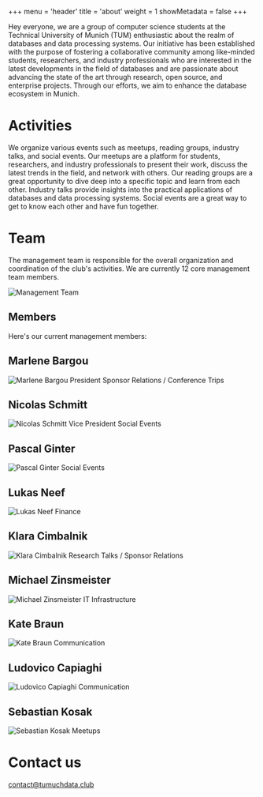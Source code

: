 +++
menu = 'header'
title = 'about'
weight = 1
showMetadata = false
+++

Hey everyone,
we are a group of computer science students at the Technical University of Munich (TUM) enthusiastic about the realm of databases and data processing systems. Our initiative has been established with the purpose of fostering a collaborative community among like-minded students, researchers, and industry professionals who are interested in the latest developments in the field of databases and are passionate about advancing the state of the art through research, open source, and enterprise projects. Through our efforts, we aim to enhance the database ecosystem in Munich.

# Activities

We organize various events such as meetups, reading groups, industry talks, and social events. Our meetups are a platform for students, researchers, and industry professionals to present their work, discuss the latest trends in the field, and network with others. Our reading groups are a great opportunity to dive deep into a specific topic and learn from each other. Industry talks provide insights into the practical applications of databases and data processing systems. Social events are a great way to get to know each other and have fun together.

# Team 

The management team is responsible for the overall organization and coordination of the club's activities. We are currently 12 core management team members.

![Management Team](team/images/ss25/group.jpg)

## Members

Here's our current management members:

<div class="teamContainer">

<div class="teamMember">
<h2 id="marlene">Marlene Bargou</h2>
<img src="team/images/ss25/marlene-square.jpg" alt="Marlene Bargou" class="teamMemberImage" />
<span class="teamMemberRoleSpecial">President</span>
<span class="teamMemberRole">Sponsor Relations / Conference Trips</span>
</div>

<div class="teamMember">
<h2 id="pascal">Nicolas Schmitt</h2>
<img src="team/images/ss25/nicolas-square.jpg" alt="Nicolas Schmitt" class="teamMemberImage" />
<span class="teamMemberRoleSpecial">Vice President</span>
<span class="teamMemberRole">Social Events</span>
</div>

<div class="teamMember">
<h2 id="pascal">Pascal Ginter</h2>
<img src="team/images/ss25/pascal-square.jpg" alt="Pascal Ginter" class="teamMemberImage" />
<span class="teamMemberRole">Social Events</span>
</div>

<div class="teamMember">
<h2 id="miguel">Lukas Neef</h2>
<img src="team/images/ss25/lukas-square.jpg" alt="Lukas Neef" class="teamMemberImage" />
<span class="teamMemberRole">Finance</span>
</div>

<div class="teamMember">
<h2 id="miguel">Klara Cimbalnik</h2>
<img src="team/images/ss25/klara-square.jpg" alt="Klara Cimbalnik" class="teamMemberImage" />
<span class="teamMemberRole">Research Talks / Sponsor Relations</span>
</div>

<div class="teamMember">
<h2 id="michael">Michael Zinsmeister</h2>
<img src="team/images/ss25/michael-square.jpg" alt="Michael Zinsmeister" class="teamMemberImage" />
<span class="teamMemberRole">IT Infrastructure</span>
</div>

<div class="teamMember">
<h2 id="kate">Kate Braun</h2>
<img src="team/images/ss25/kate-square.jpg" alt="Kate Braun" class="teamMemberImage" />
<span class="teamMemberRole">Communication</span>
</div>

<div class="teamMember">
<h2 id="miguel">Ludovico Capiaghi</h2>
<img src="team/images/ss25/ludovico-square.jpg" alt="Ludovico Capiaghi" class="teamMemberImage" />
<span class="teamMemberRole">Communication</span>
</div>

<div class="teamMember">
<h2 id="michal">Sebastian Kosak</h2>
<img src="team/images/ss25/sebastian-square.jpg" alt="Sebastian Kosak" class="teamMemberImage" />
<span class="teamMemberRole">Meetups</span>
</div>




</div>


# Contact us 

contact@tumuchdata.club

